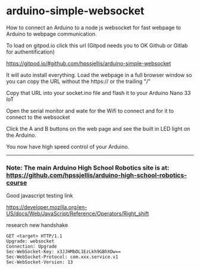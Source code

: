# arduino-simple-websocket
How to connect an Arduino to a node js websocket for fast webpage to Arduino to webpage communication.



To load on gitpod.io click this url (Gitpod needs you to OK Github or Gitlab for authentification)

https://gitpod.io/#github.com/hpssjellis/arduino-simple-websocket

It will auto install everything.
Load the webpage in a full browser window so you can copy the URL without the https:// or the trailing "/"

Copy that URL into your socket.ino file and flash it to your Arduino Nano 33 IoT

Open the serial monitor and wate for the Wifi to connect and for it to connect to the websocket

Click the A and B buttons on the web page and see the built in LED light on the Arduino.

You now have high speed control of your Arduino.

------------------------------

### Note: The main Arduino High School Robotics site is at:  https://github.com/hpssjellis/arduino-high-school-robotics-course



Good javascript testing link

https://developer.mozilla.org/en-US/docs/Web/JavaScript/Reference/Operators/Right_shift



research new handshake

```
GET <target> HTTP/1.1
Upgrade: websocket
Connection: Upgrade
Sec-WebSocket-Key: x3JJHMbDL1EzLkh9GBhXDw==
Sec-WebSocket-Protocol: com.xxx.service.v1
Sec-WebSocket-Version: 13
```
